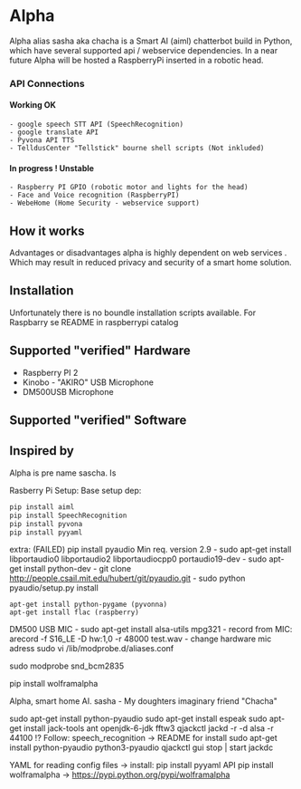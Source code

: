 # Alpha
Alpha alias sasha aka chacha is a Smart AI (aiml) chatterbot build in Python, which have several supported api / webservice dependencies.
In a near future Alpha will be hosted a RaspberryPi inserted in a robotic head.

### API Connections
#### Working OK
    - google speech STT API (SpeechRecognition)
    - google translate API
    - Pyvona API TTS
    - TelldusCenter "Tellstick" bourne shell scripts (Not inkluded) 
#### In progress ! Unstable
    - Raspberry PI GPIO (robotic motor and lights for the head)
    - Face and Voice recognition (RaspberryPI)
    - WebeHome (Home Security - webservice support)
    
## How it works
Advantages or disadvantages alpha is highly dependent on web services . Which may result in reduced privacy and security of a smart home solution.

## Installation
Unfortunately there is no boundle installation scripts available.
For Raspbarry se README in raspberrypi catalog

## Supported "verified" Hardware
 - Raspberry PI 2
 - Kinobo - "AKIRO" USB Microphone
 - DM500USB Microphone 

## Supported "verified" Software

## Inspired by
Alpha is pre name sascha. Is 


 Rasberry Pi Setup:
 Base setup dep:
```sh
pip install aiml
pip install SpeechRecognition
pip install pyvona
pip install pyyaml
```
 extra:
 (FAILED) pip install pyaudio
    Min req. version 2.9
    - sudo apt-get install libportaudio0 libportaudio2 libportaudiocpp0 portaudio19-dev
    - sudo apt-get install python-dev
    - git clone http://people.csail.mit.edu/hubert/git/pyaudio.git
    - sudo python pyaudio/setup.py install

    apt-get install python-pygame (pyvonna)
    apt-get install flac (raspberry)

 DM500 USB MIC
    - sudo apt-get install alsa-utils mpg321
    - record from MIC: arecord -f S16_LE -D hw:1,0 -r 48000 test.wav
	- change hardware mic adress sudo vi /lib/modprobe.d/aliases.conf


sudo modprobe snd_bcm2835

 pip install wolframalpha

 Alpha, smart home AI. 
 sasha - My doughters imaginary friend "Chacha"

 sudo apt-get install python-pyaudio
 sudo apt-get install espeak
 sudo apt-get install jack-tools ant openjdk-6-jdk fftw3 qjackctl
 jackd -r -d alsa -r 44100 !?
 Follow: speech_recognition -> README for install
 sudo apt-get install python-pyaudio python3-pyaudio
 qjackctl gui stop | start jackdc

 YAML for reading config files
 -> install: pip install pyyaml
 API pip install wolframalpha -> https://pypi.python.org/pypi/wolframalpha


